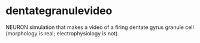 dentategranulevideo
===================

NEURON simulation that makes a video of a firing dentate gyrus granule cell (morphology is real; electrophysiology is not).
